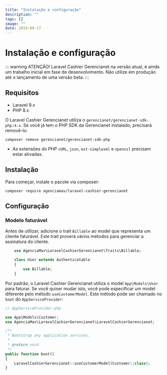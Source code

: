 ```yaml
---
title: "Instalação e configuração"
description: ""
tags: []
image: ""
date: 2019-09-17
---
```


# Instalação e configuração

::: warning ATENÇÃO!
Laravel Cashier Gerencianet na versão atual, é ainda um trabalho inicial em fase de desenvolvimento.
Não utilize em produção até o lançamento de uma versão beta.
:::

## Requisitos

- Laravel 9.x
- PHP 8.x

O Laravel Cashier Gerencianet utiliza o `gerencianet/gerencianet-sdk-php:4.x`.
Se você já tem o PHP SDK da Gerencianet instalado, precisará removê-lo:

```shell
composer remove gerencianet/gerencianet-sdk-php
```

- As extensões do PHP `cURL`, `json`, `ext-simplexml` e `openssl` precisam estar ativadas.


## Instalação

Para começar, instale o pacote via composer:

```shell
composer require agenciamav/laravel-cashier-gerencianet
```

## Configuração


### Modelo faturável

Antes de utilizar, adicione o trait `Billable` ao model que representa um cliente faturável.
Este trait proverá vários métodos para gerenciar a assinatura do cliente.

```php
    use AgenciaMav\LaravelCashierGerencianet\Traits\Billable;

    class User extends Authenticatable
    {
        use Billable;
    }
```

Por padrão, o Laravel Cashier Gerencianet utiliza o model `App\Models\User` para faturar.
Se você quiser mudar isto, você pode especificar um model diferente pelo método `useCustomerModel`.
Este método pode ser chamado no `boot` do `AppServiceProvider`:

```php 
// AppServiceProvider.php

use App\Models\Customer;
use AgenciaMav\LaravelCashierGerencianet\LaravelCashierGerencianet;

/**
 * Bootstrap any application services.
 *
 * @return void
 */
public function boot()
{
    LaravelCashierGerencianet::useCustomerModel(Customer::class);
}
```
